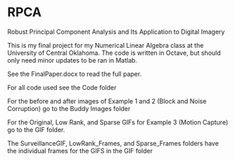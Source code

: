 # RPCA
Robust Principal Component Analysis and Its Application to Digital Imagery

This is my final project for my Numerical Linear Algebra class at the University of Central Oklahoma. 
The code is written in Octave, but should only need minor updates to be ran in Matlab.

See the FinalPaper.docx to read the full paper.

For all code used see the Code folder

For the before and after images of Example 1 and 2 (Block and Noise Corruption) go to the Buddy Images folder

For the Original, Low Rank, and Sparse GIFs for Example 3 (Motion Capture) go to the GIF folder.

The SurveillanceGIF, LowRank_Frames, and Sparse_Frames folders have the individual frames for the GIFS in the GIF folder
